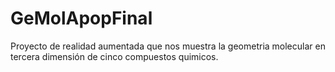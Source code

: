 # GeMolApopFinal
Proyecto de realidad aumentada que nos muestra la geometria molecular en tercera dimensión de cinco compuestos quimicos.

